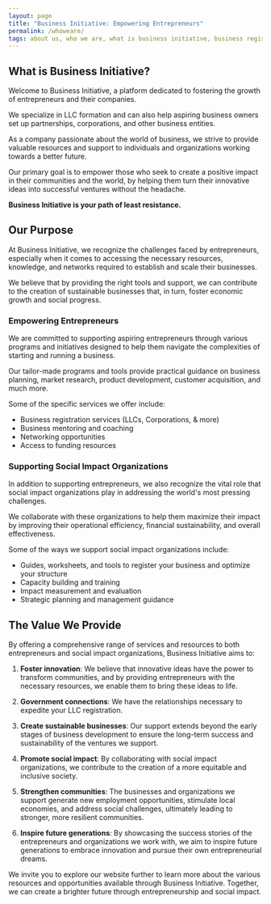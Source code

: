 ```yaml
---
layout: page
title: "Business Initiative: Empowering Entrepreneurs"
permalink: /whoweare/
tags: about us, who we are, what is business initiative, business registration, llc, corporaiton, taxes, limited liability company, what is a business initiative
---
```


## What is Business Initiative?

Welcome to Business Initiative, a platform dedicated to fostering the growth of entrepreneurs and their companies. 

We specialize in LLC formation and can also help aspiring business owners set up partnerships, corporations, and other business entities.

As a company passionate about the world of business, we strive to provide valuable resources and support to individuals and organizations working towards a better future. 

Our primary goal is to empower those who seek to create a positive impact in their communities and the world, by helping them turn their innovative ideas into successful ventures without the headache.

**Business Initiative is your path of least resistance.**

## Our Purpose

At Business Initiative, we recognize the challenges faced by entrepreneurs, especially when it comes to accessing the necessary resources, knowledge, and networks required to establish and scale their businesses. 

We believe that by providing the right tools and support, we can contribute to the creation of sustainable businesses that, in turn, foster economic growth and social progress.

### Empowering Entrepreneurs

We are committed to supporting aspiring entrepreneurs through various programs and initiatives designed to help them navigate the complexities of starting and running a business.

Our tailor-made programs and tools provide practical guidance on business planning, market research, product development, customer acquisition, and much more.

Some of the specific services we offer include:

-   Business registration services (LLCs, Corporations, & more)
-   Business mentoring and coaching
-   Networking opportunities
-   Access to funding resources

### Supporting Social Impact Organizations

In addition to supporting entrepreneurs, we also recognize the vital role that social impact organizations play in addressing the world's most pressing challenges.

We collaborate with these organizations to help them maximize their impact by improving their operational efficiency, financial sustainability, and overall effectiveness.

Some of the ways we support social impact organizations include:

-   Guides, worksheets, and tools to register your business and optimize your structure
-   Capacity building and training
-   Impact measurement and evaluation
-   Strategic planning and management guidance

## The Value We Provide

By offering a comprehensive range of services and resources to both entrepreneurs and social impact organizations, Business Initiative aims to:

1.  **Foster innovation**: We believe that innovative ideas have the power to transform communities, and by providing entrepreneurs with the necessary resources, we enable them to bring these ideas to life.

2.  **Government connections**: We have the relationships necessary to expedite your LLC registration.

3.  **Create sustainable businesses**: Our support extends beyond the early stages of business development to ensure the long-term success and sustainability of the ventures we support.

4.  **Promote social impact**: By collaborating with social impact organizations, we contribute to the creation of a more equitable and inclusive society.

5.  **Strengthen communities**: The businesses and organizations we support generate new employment opportunities, stimulate local economies, and address social challenges, ultimately leading to stronger, more resilient communities.

6.  **Inspire future generations**: By showcasing the success stories of the entrepreneurs and organizations we work with, we aim to inspire future generations to embrace innovation and pursue their own entrepreneurial dreams.

We invite you to explore our website further to learn more about the various resources and opportunities available through Business Initiative. Together, we can create a brighter future through entrepreneurship and social impact.